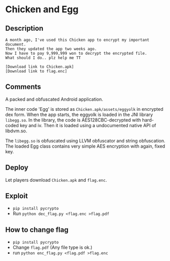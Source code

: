 # Chicken and Egg

## Description

```
A month ago, I've used this Chicken app to encrypt my important document.
Then they updated the app two weeks ago.
Now I have to pay 9,999,999 won to decrypt the encrypted file.
What should I do.. plz help me TT

[Download link to Chicken.apk]
[Download link to flag.enc]
```

## Comments

A packed and obfuscated Android application.

The inner code 'Egg' is stored as `Chicken.apk/assets/eggyolk` in encrypted dex form.
When the app starts, the eggyolk is loaded in the JNI library `libegg.so`.
In the library, the code is AES128CBC-decrypted with hard-coded key and iv.
Then it is loaded using a undocumented native API of libdvm.so.

The `libegg.so` is obfuscated using LLVM obfuscator and string obfuscation.
The loaded Egg class contains very simple AES encryption with again, fixed key.

## Deploy

Let players download `Chicken.apk` and `flag.enc`.

## Exploit

- `pip install pycrypto`
- Run `python dec_flag.py <flag.enc >flag.pdf`

## How to change flag

- `pip install pycrypto`
- Change `flag.pdf` (Any file type is ok.)
- run `python enc_flag.py <flag.pdf >flag.enc`

